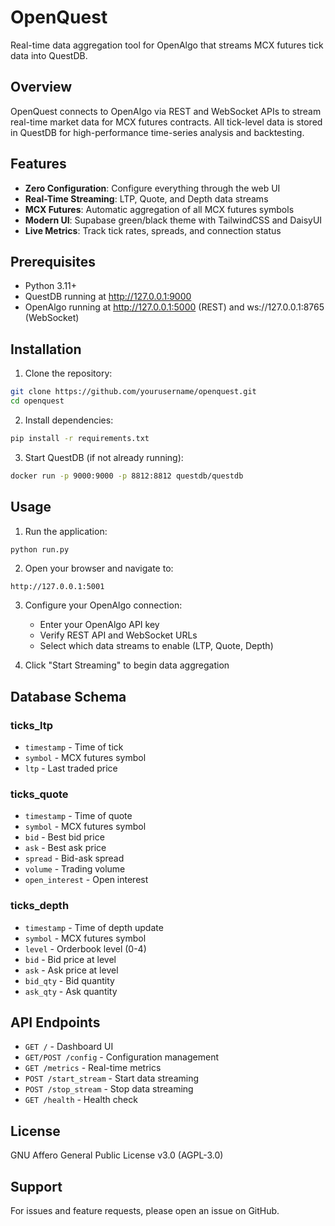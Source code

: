 # OpenQuest

Real-time data aggregation tool for OpenAlgo that streams MCX futures tick data into QuestDB.

## Overview

OpenQuest connects to OpenAlgo via REST and WebSocket APIs to stream real-time market data for MCX futures contracts. All tick-level data is stored in QuestDB for high-performance time-series analysis and backtesting.

## Features

- **Zero Configuration**: Configure everything through the web UI
- **Real-Time Streaming**: LTP, Quote, and Depth data streams
- **MCX Futures**: Automatic aggregation of all MCX futures symbols
- **Modern UI**: Supabase green/black theme with TailwindCSS and DaisyUI
- **Live Metrics**: Track tick rates, spreads, and connection status

## Prerequisites

- Python 3.11+
- QuestDB running at http://127.0.0.1:9000
- OpenAlgo running at http://127.0.0.1:5000 (REST) and ws://127.0.0.1:8765 (WebSocket)

## Installation

1. Clone the repository:
```bash
git clone https://github.com/yourusername/openquest.git
cd openquest
```

2. Install dependencies:
```bash
pip install -r requirements.txt
```

3. Start QuestDB (if not already running):
```bash
docker run -p 9000:9000 -p 8812:8812 questdb/questdb
```

## Usage

1. Run the application:
```bash
python run.py
```

2. Open your browser and navigate to:
```
http://127.0.0.1:5001
```

3. Configure your OpenAlgo connection:
   - Enter your OpenAlgo API key
   - Verify REST API and WebSocket URLs
   - Select which data streams to enable (LTP, Quote, Depth)

4. Click "Start Streaming" to begin data aggregation

## Database Schema

### ticks_ltp
- `timestamp` - Time of tick
- `symbol` - MCX futures symbol
- `ltp` - Last traded price

### ticks_quote
- `timestamp` - Time of quote
- `symbol` - MCX futures symbol
- `bid` - Best bid price
- `ask` - Best ask price
- `spread` - Bid-ask spread
- `volume` - Trading volume
- `open_interest` - Open interest

### ticks_depth
- `timestamp` - Time of depth update
- `symbol` - MCX futures symbol
- `level` - Orderbook level (0-4)
- `bid` - Bid price at level
- `ask` - Ask price at level
- `bid_qty` - Bid quantity
- `ask_qty` - Ask quantity

## API Endpoints

- `GET /` - Dashboard UI
- `GET/POST /config` - Configuration management
- `GET /metrics` - Real-time metrics
- `POST /start_stream` - Start data streaming
- `POST /stop_stream` - Stop data streaming
- `GET /health` - Health check

## License

GNU Affero General Public License v3.0 (AGPL-3.0)

## Support

For issues and feature requests, please open an issue on GitHub.
